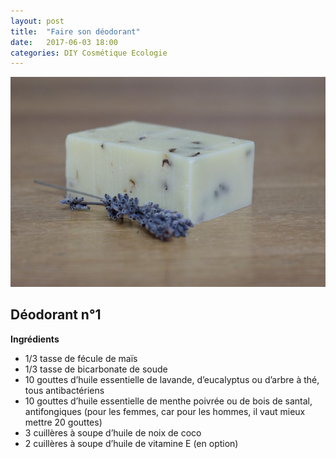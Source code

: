 ```yaml
---
layout: post
title:  "Faire son déodorant"
date:   2017-06-03 18:00
categories: DIY Cosmétique Ecologie
---
```



![Déodorant](/images/savon.jpg)

## Déodorant n°1

**Ingrédients**

* 1/3 tasse de fécule de maïs
* 1/3 tasse de bicarbonate de soude
* 10 gouttes d’huile essentielle de lavande, d’eucalyptus ou d’arbre à thé, tous antibactériens
*  10 gouttes d’huile essentielle de menthe poivrée ou de bois de santal, antifongiques (pour les femmes, car pour les hommes, il vaut mieux mettre 20 gouttes)
*   3 cuillères à soupe d’huile de noix de coco
*   2 cuillères à soupe d’huile de vitamine E (en option)
